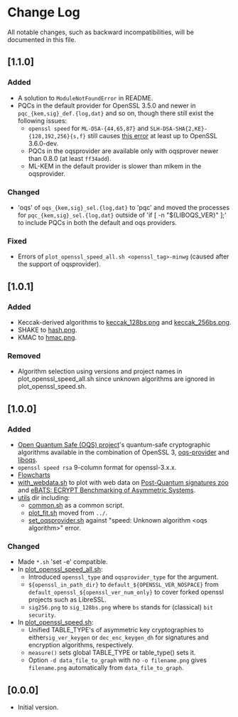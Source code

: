 # Change Log

All notable changes, such as backward incompatibilities, will be documented in this file.

<!-- markdownlint-disable MD024 no-duplicate-heading -->

<!-- ## [Unreleased 1.1.1] -->

## [1.1.0]

### Added

- A solution to `ModuleNotFoundError` in README.
- PQCs in the default provider for OpenSSL 3.5.0 and newer in
  `pqc_{kem,sig}_def.{log,dat}` and so on, though there still exist
  the following issues:
  - `openssl speed` for `ML-DSA-{44,65,87}` and
    `SLH-DSA-SHA{2,KE}-{128,192,256}{s,f}` still causes
    [this error](https://github.com/openssl/openssl/issues/27108) at least up to OpenSSL 3.6.0-dev.
  - PQCs in the oqsprovider are available only with oqsprover newer than
    0.8.0 (at least `ff34add`).
  - ML-KEM in the default provider is slower than mlkem in the oqsprovider.

### Changed

- 'oqs' of `oqs_{kem,sig}_sel.{log,dat}` to 'pqc' and moved the processes for `pqc_{kem,sig}_sel.{log,dat}` outside of 'if [ -n "${LIBOQS_VER}" ];' to include PQCs in both the default and oqs providers.

### Fixed

- Errors of `plot_openssl_speed_all.sh <openssl_tag>-minwg` (caused after the support of oqsprovider).

## [1.0.1]

### Added

- Keccak-derived algorithms to [keccak_128bs.png](./figs/keccak_128bs.png) and [keccak_256bs.png](./figs/keccak_256bs.png).
- SHAKE to [hash.png](./figs/hash.png).
- KMAC to [hmac.png](./figs/hmac.png).

### Removed

- Algorithm selection using versions and project names in plot_openssl_speed_all.sh since unknown algorithms are ignored in plot_openssl_speed.sh.

## [1.0.0]

### Added

- [Open Quantum Safe (OQS) project](https://openquantumsafe.org/)'s quantum-safe cryptographic algorithms available in the combination of OpenSSL 3, [oqs-provider](https://github.com/open-quantum-safe/oqs-provider/) and [liboqs](https://github.com/open-quantum-safe/liboqs).
- `openssl speed rsa` 9-column format for openssl-3.x.x.
- [Flowcharts](./README-flowchart.md)
- [with_webdata.sh](./data_from_web/with_webdata.sh) to plot with web data on [Post-Quantum signatures zoo](https://pqshield.github.io/nist-sigs-zoo/#performance) and [eBATS: ECRYPT Benchmarking of Asymmetric Systems](https://bench.cr.yp.to/ebats.html).
- [utils](./utils) dir including:
  - [common.sh](./utils/common.sh) as a common script.
  - [plot_fit.sh](./utils/plot_fit.sh) moved from `../`.
  - [set_oqsprovider.sh](./utils/set_oqsprovider.sh) against "speed: Unknown algorithm \<oqs algorithm\>" error.

### Changed

- Made `*.sh` 'set -e' compatible.
- In [plot_openssl_speed_all.sh](./plot_openssl_speed_all.sh):
  - Introduced `openssl_type` and `oqsprovider_type` for the argument.
  - `${openssl_in_path_dir}` to `default_${OPENSSL_VER_NOSPACE}` from `default_openssl_${openssl_ver_num_only}` to cover forked openssl projects such as LibreSSL.
  - `sig256.png` to `sig_128bs.png` where `bs` stands for (classical) `bit security`.
- In [plot_openssl_speed.sh](./plot_openssl_speed.sh):
  - Unified TABLE_TYPE's of asymmetric key cryptographies to either`sig_ver_keygen` or `dec_enc_keygen_dh` for signatures and encryption algorithms, respectively.
  - `measure()` sets global TABLE_TYPE or table_type() sets it.
  - Option `-d data_file_to_graph` with no `-o filename.png` gives `filename.png` automatically from `data_file_to_graph`.

<!--
- Option to use existing \*.dat.
- To accept multiple spaces and head spaces. -->

## [0.0.0]

- Initial version.

<!--
## Template
### Added
### Changed
### Deprecated
### Removed
### Fixed
### Security
-->

